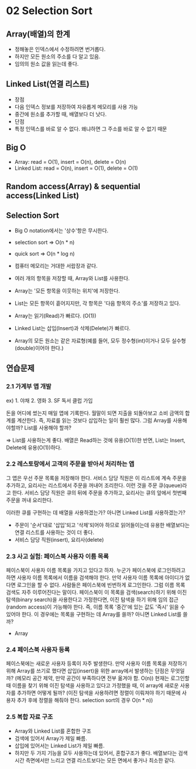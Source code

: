 # 02 Selection Sort

## Array(배열)의 한계

- 정해놓은 인덱스에서 수정하려면 번거롭다.
- 하지만 모든 원소의 주소를 다 알고 있음.
- 임의의 원소 값을 읽는데 좋다.

## Linked List(연결 리스트)

- 장점
- 다음 인덱스 정보를 저장하여 자유롭게 메모리를 사용 가능
- 중간에 원소를 추가할 때, 배열보다 더 낫다.
- 단점
- 특정 인덱스를 바로 알 수 없다. 왜냐하면 그 주소를 바로 알 수 없기 때문

## Big O

- Array: read = O(1), insert = O(n), delete = O(n)
- Linked List: read = O(n), insert = O(1), delete = O(1)

## Random access(Array) & sequential access(Linked List)

## Selection Sort

- Big O notation에서는 '상수'항은 무시한다.
- selection sort => O(n \* n)
- quick sort => O(n \* log n)

- 컴퓨터 메모리는 거대한 서랍장과 같다.
- 여러 개의 항목을 저장할 때, Array와 List를 사용한다.
- Array는 '모든 항목을 이웃하는 위치'에 저장한다.
- List는 모든 항목이 흩어지지만, 각 항목은 '다음 항목의 주소'를 저장하고 있다.
- Array는 읽기(Read)가 빠르다. (O(1))
- Linked List는 삽입(Insert)과 삭제(Delete)가 빠르다.
- Array의 모든 원소는 같은 자료형(예를 들어, 모두 정수형(int)이거나 모두 실수형(double)이어야 한다.)

## 연습문제

### 2.1 가계부 앱 개발

ex) 1. 야채 2. 영화 3. SF 독서 클럽 가입

돈을 어디에 썼는지 매일 앱에 기록한다. 월말이 되면 지출을 되돌아보고 소비 금액의 합계를 계산한다. 즉, 자료를 읽는 것보다 삽입하는 일이 훨씬 많다. 그럼 Array를 사용해야할까? List를 사용해야 할까?

=> List를 사용하는게 좋다. 배열은 Read하는 것에 유용(O(1))한 반면, List는 Insert, Delete에 유용(O(1))하다.

### 2.2 레스토랑에서 고객의 주문을 받아서 처리하는 앱

그 앱은 우선 주문 목록을 저장해야 한다. 서비스 담당 직원은 이 리스트에 계속 주문을 추가하고, 요리사는 리스트에서 주문을 꺼내어 조리한다. 이런 것을 주문 큐(queue)라고 한다. 서비스 담당 직원은 큐의 뒤에 주문을 추가하고, 요리사는 큐의 앞에서 첫번째 주문을 꺼내 요리한다.

이러한 큐를 구현하는 데 배열을 사용하겠는가? 아니면 Linked List를 사용하겠는가?

- 주문이 '순서'대로 '삽입'되고 '삭제'되어야 하므로 읽어들이는데 유용한 배열보다는 연결 리스트를 사용하는 것이 더 좋다.
- 서비스 담당 직원(insert), 요리사(delete)

### 2.3 사고 실험: 페이스북 사용자 이름 목록

페이스북이 사용자 이름 목록을 가지고 있다고 하자. 누군가 페이스북에 로그인하려고 하면 사용자 이름 목록에서 이름을 검색해야 한다. 만약 사용자 이름 목록에 아이디가 없다면 로그인을 할 수 없다. 사람들은 페이스북에 빈번하게 로그인한다. 그럼 이름 목록 검색도 자주 이루어진다는 말이다. 페이스북이 이 목록을 검색(search)하기 위해 이진 탐색(binary search)을 사용한다고 가정한다면, 이진 탐색을 하기 위해 임의 접근(random access)이 가능해야 한다. 즉, 이름 목록 '중간'에 있는 값도 '즉시' 읽을 수 있어야 한다. 이 경우에는 목록을 구현하는 데 Array를 쓸까? 아니면 Linked List를 쓸까?

- Array

### 2.4 페이스북 사용자 등록

페이스북에는 새로운 사용자 등록이 자주 발생한다. 만약 사용자 이름 목록을 저장하기 위해 Array를 쓰기로 했다면 삽입(insert)을 위한 array에서 발생하는 단점은 무엇일까? (메모리 공간 제약, 만약 공간이 부족하다면 전부 옮겨야 함. O(n)) 현재는 로그인할 때 이름을 찾기 위해 이진 탐색을 사용하고 있다고 가정했을 때, 이 array에 새로운 사용자를 추가하면 어떻게 될까? (이진 탐색을 사용하려면 정렬이 이뤄져야 하기 때문에 사용자 추가 후에 정렬을 해줘야 한다. selection sort의 경우 O(n \* n))

### 2.5 복합 자료 구조

- Array와 Linked List를 혼합한 구조
- 검색에 있어서 Array가 제일 빠름.
- 삽입에 있어서는 Linked List가 제일 빠름.
- 하지만 두 가지 기능을 모두 사용하는데 있어서, 혼합구조가 좋다. 배열보다는 검색 시간 측면에서만 느리고 연결 리스트보다는 모든 면에서 좋거나 최소한 같다.

